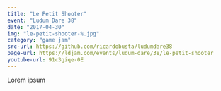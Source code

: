 ```yaml
---
title: "Le Petit Shooter"
event: "Ludum Dare 38"
date: "2017-04-30"
img: "le-petit-shooter-%.jpg"
category: "game jam"
src-url: https://github.com/ricardobusta/ludumdare38
page-url: https://ldjam.com/events/ludum-dare/38/le-petit-shooter
youtube-url: 91c3giqe-0E
---
```

Lorem ipsum